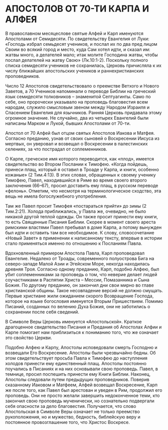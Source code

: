 # АПОСТОЛОВ ОТ 70-ТИ КАРПА И АЛФЕЯ

В православном месяцеслове святые Алфей и Карп именуются Апостолами от Семидесяти. По свидетельству Евангелия от Луки: «Господь избрал семьдесят учеников, и послал их по два пред лицом Своим во всякий город и место, куда Сам хотел идти, и сказал им: жатвы много, а делателей мало; итак молите Господина жатвы, чтобы послал делателей на жатву Свою» (Лк.10:1-2). Поскольку полного списка семидесяти учеников не сохранилась, Церковь причисляла к их числу ближайших апостольских учеников и раннехристианских проповедников.

Число 12 Апостолов свидетельствовало о преемстве Ветхого и Нового Заветов, а 70 Учеников напоминали о переводе Библии на греческий язык семидесяти толковников – знаменитой Септуагинты. Само по себе, оно пророчески указывало на проповедь благовестия всем народам, служило смысловым звеном между Народом Израиля и Спасением Евангелия для язычников. Ранняя Церковь придавала этому огромное значение. Не случайно, два из четырех Евангелий были написаны Марком и Лукой, бывших Апостолами от 70-ти.

Апостол от 70 Алфей был отцом святых Апостолов Иакова и Матфея. Согласно преданию, узнав от своих сыновей о Воскресении Иисуса из мертвых, он уверовал и возвещал о Воскресении в палестинских селениях, за что пострадал от соплеменников.

О Карпе, греческое имя которого переводится, как «плод», имеется свидетельство во Втором Послании к Тимофею. «Когда пойдешь, принеси плащ, который я оставил в Троаде у Карпа, и книги, особенно кожаные» (2 Тим.4:13). В этих словах, обращенных к своему ученику Тимофею, Павел, находившийся в Риме во время своего второго заключения (66–67), просил доставить ему плащ, в русском переводе «фелонь». Отметим, что несмотря на терминологическое сходство, эта вещь не имела богослужебного употребления.

Там же Павел просит Тимофея «постараться прийти» до зимы (2 Тим.2:21). Холода приближались, у Павла же, очевидно, не было никакой другой теплой одежды. Он также просит принести ему книги, то есть Священные Писания Библии. Скорее в момент своего ареста римскими властями Павел пребывал в доме Карпа, а потому вынужден был идти и оставить там все необходимое. К слову, словосочетание «Новый Завет» в применении к написанному тексту, впервые в истории стало применяться именно по отношению к Посланиям Павла.

Вдохновленный примером Апостола Павла, Карп проповедовал Евангелие. Недалеко от Троады, современного полуострова Бига на северо-западе Малой Азии и Эгейском Море, некогда находилась древняя Троя. Согласно одному преданию, Карп, подобно Алфею, был убит соплеменниками за проповедь о том, что неверие делает людей соучастниками в Распятии Христа – Мессии, Помазанника и Сына Божия. По другому преданию, он закончил дни свои мирно во главе христианской общины. Такое несовпадение версий не должно смущать. Первые христиане жили ожиданием скорого Возвращение Господа, которое на языке богословия именуется Вторым Пришествием. Помимо Писаний, созданных по велению Духа Божия, они не заботились о сохранении после себя сведений.

В Символе Веры Церковь именуется «Апостольской». Краткое драгоценное свидетельство Писания и Предания об Апостолах Алфии и Карпе помогает нам приблизиться к пониманию того, что же означает это свойство Церкви.

Подобно Алфею и Карпу, Апостолы исповедовали смерть Господню и возвещали Его Воскресение. Апостолы были чрезвычайно бедны. Об этом свидетельствует просьба Павла к Тимофею до наступления холодов принести ему единственный плащ. Апостолы постоянно поучались в Писаниях и на них основывали свою проповедь. Павел, в темнице, просил поспешить принести ему Книги Библии. Наконец, Апостолы следовали путем предыдущих проповедников. Поверив сказанному Иаковом и Матфеем, Алфей возвещал Воскресение, Карп же после того, как Павел был арестован и уведен в Рим, продолжил его проповедь. Они не просто желали завершить недоконченное теми, кто закончил свою проповедь мученически, но сознательно подвергали себя опасности за дело благовестия. Получается, что слово Апостольская в Символе Веры означает не только преемство рукоположения, но и мужество, бедность, библейскую веру и постоянное провозглашение того, что Христос Воскресе.
